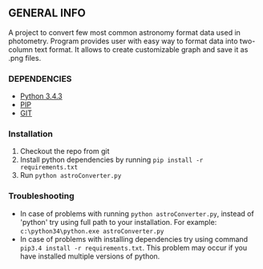 ## GENERAL INFO
A project to convert few most common astronomy format data used in photometry. Program provides user with easy way to format data into two-column text format. It allows to create customizable graph and save it as .png files.
### DEPENDENCIES
* [Python 3.4.3](https://www.python.org/downloads/release/python-343/)
* [PIP](https://pypi.python.org/pypi/pip)
* [GIT](http://git-scm.com/downloads)

### Installation
1. Checkout the repo from git
2. Install python dependencies by running `pip install -r requirements.txt`
3. Run `python astroConverter.py`

### Troubleshooting
* In case of problems with running `python astroConverter.py`, instead of 'python' try using full path to your installation. For example: `c:\python34\python.exe astroConverter.py`
* In case of problems with installing dependencies try using command `pip3.4 install -r requirements.txt`. This problem may occur if you have installed multiple versions of python.
